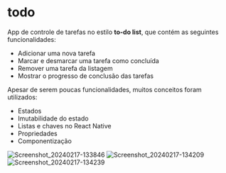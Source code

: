 # todo
App de controle de tarefas no estilo **to-do list**, que contém as seguintes funcionalidades:
- Adicionar uma nova tarefa
- Marcar e desmarcar uma tarefa como concluída
- Remover uma tarefa da listagem
- Mostrar o progresso de conclusão das tarefas

Apesar de serem poucas funcionalidades, muitos conceitos foram utilizados:
- Estados
- Imutabilidade do estado
- Listas e chaves no React Native
- Propriedades
- Componentização


![Screenshot_20240217-133846](https://github.com/Sillmann/todo-reactnative-rocketseat/assets/58642347/5219e549-c71f-4c51-bdda-8b1c3da7c6b5)
![Screenshot_20240217-134209](https://github.com/Sillmann/todo-reactnative-rocketseat/assets/58642347/6c6af4e3-d910-47d4-a2c0-209c00ce6ac2)
![Screenshot_20240217-134239](https://github.com/Sillmann/todo-reactnative-rocketseat/assets/58642347/6ca59960-0d5d-40be-8d20-82827998574f)
